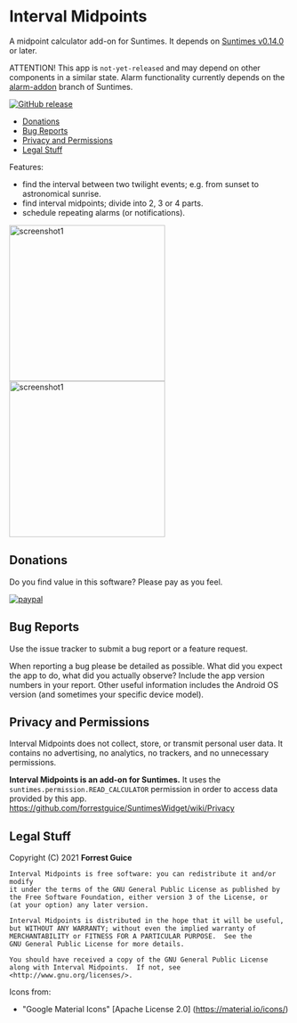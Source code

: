 # Interval Midpoints
A midpoint calculator add-on for Suntimes. It depends on [Suntimes v0.14.0](https://f-droid.org/en/packages/com.forrestguice.suntimeswidget/) or later.

ATTENTION! This app is `not-yet-released` and may depend on other components in a similar state. Alarm functionality currently depends on the [alarm-addon](https://github.com/forrestguice/SuntimesWidget/tree/alarm-addon) branch of Suntimes.

[![GitHub release](https://img.shields.io/github/release/forrestguice/IntervalMidpoints.svg)](https://github.com/forrestguice/IntervalMidpoints/releases)

* [Donations](#donations)
* [Bug Reports](#bug-reports)
* [Privacy and Permissions](#privacy-and-permissions)
* [Legal Stuff](#legal-stuff)

Features:
* find the interval between two twilight events; e.g. from sunset to astronomical sunrise.
* find interval midpoints; divide into 2, 3 or 4 parts.
* schedule repeating alarms (or notifications).

<img alt="screenshot1" src='fastlane/metadata/android/en-US/images/phoneScreenshots/1.png' width="280px" /> <img alt="screenshot1" src='fastlane/metadata/android/en-US/images/phoneScreenshots/2.png' width="280px" />

## Donations ##
Do you find value in this software? Please pay as you feel.

[![paypal](https://www.paypalobjects.com/webstatic/en_US/i/btn/png/silver-rect-paypal-26px.png)](https://www.paypal.com/cgi-bin/webscr?cmd=_s-xclick&hosted_button_id=NZJ5FJBCKY6K2)


## Bug Reports ##
Use the issue tracker to submit a bug report or a feature request.

When reporting a bug please be detailed as possible. What did you expect the app to do, what did you actually observe? Include the app version numbers in your report. Other useful information includes the Android OS version (and sometimes your specific device model).

## Privacy and Permissions ##
Interval Midpoints does not collect, store, or transmit personal user data. It contains no advertising, no analytics, no trackers, and no unnecessary permissions.

__Interval Midpoints is an add-on for Suntimes.__ It uses the `suntimes.permission.READ_CALCULATOR` permission in order to access data provided by this app. https://github.com/forrestguice/SuntimesWidget/wiki/Privacy

## Legal Stuff
Copyright (C) 2021 **Forrest Guice**
```
Interval Midpoints is free software: you can redistribute it and/or modify
it under the terms of the GNU General Public License as published by
the Free Software Foundation, either version 3 of the License, or
(at your option) any later version.

Interval Midpoints is distributed in the hope that it will be useful,
but WITHOUT ANY WARRANTY; without even the implied warranty of
MERCHANTABILITY or FITNESS FOR A PARTICULAR PURPOSE.  See the
GNU General Public License for more details.

You should have received a copy of the GNU General Public License
along with Interval Midpoints.  If not, see <http://www.gnu.org/licenses/>.
```

Icons from:
* "Google Material Icons" [Apache License 2.0] (https://material.io/icons/)

